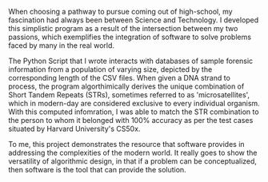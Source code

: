 When choosing a pathway to pursue coming out of high-school, my fascination had always been between Science and Technology. I developed this simplistic program as a result of the intersection between my two passions, which exemplifies the integration of software to solve problems faced by many in the real world.

The Python Script that I wrote interacts with databases of sample forensic information from a population of varying size, depicted by the corresponding length of the CSV files. When given a DNA strand to process, the program algorthimically derives the unique combination of Short Tandem Repeats (STRs), sometimes referred to as 'microsatellites', which in modern-day are considered exclusive to every individual organism. With this computed infomration, I was able to match the STR combination to the person to whom it belonged with 100% accuracy as per the test cases situated by Harvard University's CS50x.

To me, this project demonstrates the resource that software provides in addressing the complexities of the modern world. It really goes to show the versatility of algorithmic design, in that if a problem can be conceptualized, then software is the tool that can provide the solution.
